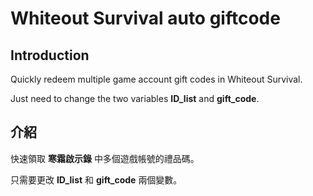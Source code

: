 # Whiteout Survival auto giftcode

## Introduction

Quickly redeem multiple game account gift codes in Whiteout Survival.

Just need to change the two variables **ID_list** and **gift_code**.


## 介紹
快速領取 **寒霜啟示錄** 中多個遊戲帳號的禮品碼。

只需要更改 **ID_list** 和 **gift_code** 兩個變數。


